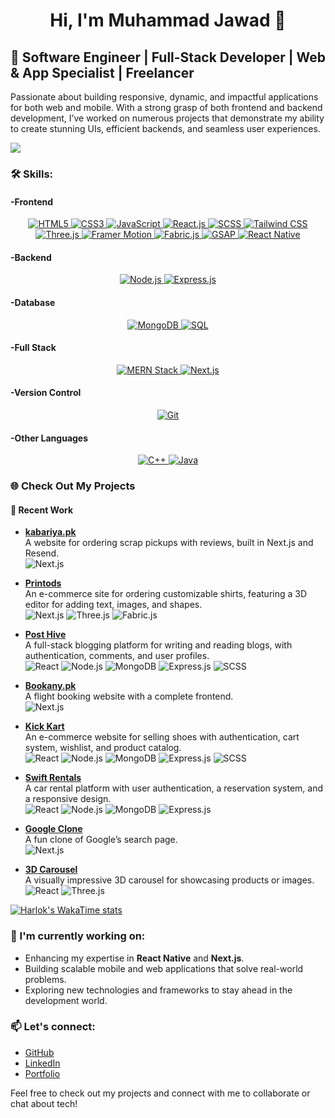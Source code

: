<h1 align="center">Hi, I'm Muhammad Jawad 👋</h1>


## 🚀 Software Engineer | Full-Stack Developer | Web & App Specialist | Freelancer

Passionate about building responsive, dynamic, and impactful applications for both web and mobile. With a strong grasp of both frontend and backend development, I’ve worked on numerous projects that demonstrate my ability to create stunning UIs, efficient backends, and seamless user experiences.

![](https://komarev.com/ghpvc/?username=Mjawad12)

### 🛠 Skills:

#### -Frontend
<p align="center" >
  <a href="https://developer.mozilla.org/en-US/docs/Web/HTML" target="_blank">
    <img src="https://img.shields.io/badge/HTML5-E34F26?style=for-the-badge&logo=html5&logoColor=white" alt="HTML5" />
  </a>
  <a href="https://developer.mozilla.org/en-US/docs/Web/CSS" target="_blank">
    <img src="https://img.shields.io/badge/CSS3-1572B6?style=for-the-badge&logo=css3&logoColor=white" alt="CSS3" />
  </a>
  <a href="https://developer.mozilla.org/en-US/docs/Web/JavaScript" target="_blank">
    <img src="https://img.shields.io/badge/JavaScript-F7DF1E?style=for-the-badge&logo=javascript&logoColor=black" alt="JavaScript" />
  </a>
  <a href="https://reactjs.org/docs/getting-started.html" target="_blank">
    <img src="https://img.shields.io/badge/React-20232A?style=for-the-badge&logo=react&logoColor=61DAFB" alt="React.js" />
  </a>
  <a href="https://sass-lang.com/documentation" target="_blank">
    <img src="https://img.shields.io/badge/SCSS-CC6699?style=for-the-badge&logo=sass&logoColor=white" alt="SCSS" />
  </a>
  <a href="https://tailwindcss.com/docs" target="_blank">
    <img src="https://img.shields.io/badge/TailwindCSS-06B6D4?style=for-the-badge&logo=tailwindcss&logoColor=white" alt="Tailwind CSS" />
  </a>
  <a href="https://threejs.org/docs/index.html#manual/en/introduction/Creating-a-scene" target="_blank">
    <img src="https://img.shields.io/badge/Three.js-000000?style=for-the-badge&logo=three.js&logoColor=white" alt="Three.js" />
  </a>
  <a href="https://www.framer.com/docs/" target="_blank">
    <img src="https://img.shields.io/badge/Framer_Motion-0055FF?style=for-the-badge&logo=framer&logoColor=white" alt="Framer Motion" />
  </a>
  <a href="http://fabricjs.com/docs/" target="_blank">
    <img src="https://img.shields.io/badge/Fabric.js-019FCE?style=for-the-badge&logoColor=white" alt="Fabric.js" />
  </a>
  <a href="https://greensock.com/docs/" target="_blank">
    <img src="https://img.shields.io/badge/GSAP-88CE02?style=for-the-badge&logo=greensock&logoColor=white" alt="GSAP" />
  </a>
  <a href="https://reactnative.dev/docs/getting-started" target="_blank">
    <img src="https://img.shields.io/badge/React_Native-20232A?style=for-the-badge&logo=react&logoColor=61DAFB" alt="React Native" />
  </a>
</p>

#### -Backend
<p align="center">
  <a href="https://nodejs.org/en/docs/" target="_blank">
    <img src="https://img.shields.io/badge/Node.js-339933?style=for-the-badge&logo=nodedotjs&logoColor=white" alt="Node.js" />
  </a>
  <a href="https://expressjs.com/en/starter/installing.html" target="_blank">
    <img src="https://img.shields.io/badge/Express.js-000000?style=for-the-badge&logo=express&logoColor=white" alt="Express.js" />
  </a>
</p>

#### -Database
<p align="center">
  <a href="https://www.mongodb.com/docs/" target="_blank">
    <img src="https://img.shields.io/badge/MongoDB-4EA94B?style=for-the-badge&logo=mongodb&logoColor=white" alt="MongoDB" />
  </a>
  <a href="https://www.postgresql.org/docs/" target="_blank">
    <img src="https://img.shields.io/badge/SQL-4479A1?style=for-the-badge&logo=postgresql&logoColor=white" alt="SQL" />
  </a>
</p>

#### -Full Stack
<p align="center">
  <a href="https://www.mongodb.com/mern-stack" target="_blank">
    <img src="https://img.shields.io/badge/MERN-3C3C3D?style=for-the-badge&logo=react&logoColor=white" alt="MERN Stack" />
  </a>
  <a href="https://nextjs.org/docs" target="_blank">
    <img src="https://img.shields.io/badge/Next.js-000000?style=for-the-badge&logo=nextdotjs&logoColor=white" alt="Next.js" />
  </a>
</p>

#### -Version Control
<p align="center">
  <a href="https://git-scm.com/doc" target="_blank">
    <img src="https://img.shields.io/badge/Git-F05032?style=for-the-badge&logo=git&logoColor=white" alt="Git" />
  </a>
</p>

#### -Other Languages
<p align="center">
  <a href="https://en.cppreference.com/w/" target="_blank">
    <img src="https://img.shields.io/badge/C++-00599C?style=for-the-badge&logo=c%2B%2B&logoColor=white" alt="C++" />
  </a>
  <a href="https://www.oracle.com/java/technologies/javase/docs/api/" target="_blank">
    <img src="https://img.shields.io/badge/Java-007396?style=for-the-badge&logo=java&logoColor=white" alt="Java" />
  </a>
</p>

### 🌐 Check Out My Projects

#### 🚀 Recent Work

- **[kabariya.pk](https://kabariya.pk/)**  
  A website for ordering scrap pickups with reviews, built in Next.js and Resend.  
  ![Next.js](https://img.shields.io/badge/Next.js-000000?style=flat&logo=nextdotjs&logoColor=white)

- **[Printods](https://printods.com/)**  
  An e-commerce site for ordering customizable shirts, featuring a 3D editor for adding text, images, and shapes.  
  ![Next.js](https://img.shields.io/badge/Next.js-000000?style=flat&logo=nextdotjs&logoColor=white) ![Three.js](https://img.shields.io/badge/Three.js-000000?style=flat&logo=three.js&logoColor=white) ![Fabric.js](https://img.shields.io/badge/Fabric.js-EA2D26?style=flat&logo=fabric.js&logoColor=white)

- **[Post Hive](https://posthive-phi.vercel.app/)**  
  A full-stack blogging platform for writing and reading blogs, with authentication, comments, and user profiles.  
  ![React](https://img.shields.io/badge/React-61DAFB?style=flat&logo=react&logoColor=white) ![Node.js](https://img.shields.io/badge/Node.js-8CC84B?style=flat&logo=node.js&logoColor=white) ![MongoDB](https://img.shields.io/badge/MongoDB-47A248?style=flat&logo=mongodb&logoColor=white) ![Express.js](https://img.shields.io/badge/Express.js-000000?style=flat&logo=express&logoColor=white) ![SCSS](https://img.shields.io/badge/SCSS-CC6699?style=flat&logo=sass&logoColor=white)

- **[Bookany.pk](https://bookany.pk/)**  
  A flight booking website with a complete frontend.  
  ![Next.js](https://img.shields.io/badge/Next.js-000000?style=flat&logo=nextdotjs&logoColor=white)

- **[Kick Kart](https://kickkart.vercel.app/)**  
  An e-commerce website for selling shoes with authentication, cart system, wishlist, and product catalog.  
  ![React](https://img.shields.io/badge/React-61DAFB?style=flat&logo=react&logoColor=white) ![Node.js](https://img.shields.io/badge/Node.js-8CC84B?style=flat&logo=node.js&logoColor=white) ![MongoDB](https://img.shields.io/badge/MongoDB-47A248?style=flat&logo=mongodb&logoColor=white) ![Express.js](https://img.shields.io/badge/Express.js-000000?style=flat&logo=express&logoColor=white) ![SCSS](https://img.shields.io/badge/SCSS-CC6699?style=flat&logo=sass&logoColor=white)

- **[Swift Rentals](https://swift-rentals.vercel.app/)**  
  A car rental platform with user authentication, a reservation system, and a responsive design.  
  ![React](https://img.shields.io/badge/React-61DAFB?style=flat&logo=react&logoColor=white) ![Node.js](https://img.shields.io/badge/Node.js-8CC84B?style=flat&logo=node.js&logoColor=white) ![MongoDB](https://img.shields.io/badge/MongoDB-47A248?style=flat&logo=mongodb&logoColor=white) ![Express.js](https://img.shields.io/badge/Express.js-000000?style=flat&logo=express&logoColor=white)

- **[Google Clone](https://google-clone-pied-seven.vercel.app/)**  
  A fun clone of Google’s search page.  
  ![Next.js](https://img.shields.io/badge/Next.js-000000?style=flat&logo=nextdotjs&logoColor=white)

- **[3D Carousel](https://fruity-omega.vercel.app/)**  
  A visually impressive 3D carousel for showcasing products or images.  
  ![React](https://img.shields.io/badge/React-61DAFB?style=flat&logo=react&logoColor=white) ![Three.js](https://img.shields.io/badge/Three.js-000000?style=flat&logo=three.js&logoColor=white)


[![Harlok's WakaTime stats](https://github-readme-stats.vercel.app/api/wakatime?username=Mjawad12)](https://github.com/anuraghazra/github-readme-stats)

### 🌱 I'm currently working on:
- Enhancing my expertise in **React Native** and **Next.js**.
- Building scalable mobile and web applications that solve real-world problems.
- Exploring new technologies and frameworks to stay ahead in the development world.

### 📫 Let's connect:
- [GitHub](https://github.com/YourGitHubUsername)
- [LinkedIn](https://www.linkedin.com/in/YourLinkedInProfile/)
- [Portfolio](https://YourPortfolio.com)

Feel free to check out my projects and connect with me to collaborate or chat about tech!
